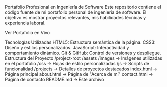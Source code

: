 Portafolio Profesional en Ingeniería de Software
Este repositorio contiene el código fuente de mi portafolio personal de ingeniería de software. El objetivo es mostrar proyectos relevantes, mis habilidades técnicas y experiencia laboral.

Ver Portafolio en Vivo

Tecnologías Utilizadas
HTML5: Estructura semántica de la página.
CSS3: Diseño y estilos personalizados.
JavaScript: Interactividad y comportamiento dinámico.
Git & GitHub: Control de versiones y despliegue.
Estructura del Proyecto
/project-root
    /assets
        /images   -> Imágenes utilizadas en el portafolio
        /css      -> Hojas de estilo personalizadas
        /js       -> Scripts de funcionalidad
    /projects      -> Detalles de proyectos destacados
    index.html     -> Página principal
    about.html     -> Página de "Acerca de mí"
    contact.html   -> Página de contacto
    README.md      -> Este archivo
